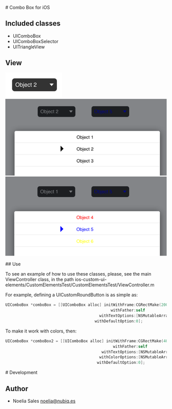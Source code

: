 # Combo Box for iOS

## Included classes

* UIComboBox
* UIComboBoxSelector
* UITriangleView

## View

![Simple combo box.](/Documentation/ComboBox-Foreground.png "Combo box view")
![Combo box selector.](/Documentation/ComboBox-Selector.png "Combo box selector")
![Combo box selector with colors.](/Documentation/ComboBox-SelectorColors.png "Combo box selector using colors")

## Use

To see an example of how to use these classes, please, see the main ViewController class, in the path ios-custom-ui-elements/CustomElementsTest/CustomElementsTest/ViewController.m

For example, defining a UICustomRoundButton is as simple as:

``` objective-c
UIComboBox *comboBox = [[UIComboBox alloc] initWithFrame:CGRectMake(200, 100, 140, 40)
                                              withFather:self
                                         withTextOptions:[NSMutableArray arrayWithObjects:@"Option 1",@"Option 2", @"Option 3", nil]
                                       withDefaultOption:0];
```

To make it work with colors, then:

``` objective-c
UIComboBox *comboBox2 = [[UIComboBox alloc] initWithFrame:CGRectMake(400, 100, 140, 40)
                                               withFather:self
                                          withTextOptions:[NSMutableArray arrayWithObjects:@"Option 1",@"Option 2", @"Option 3", nil]
                                         withColorOptions:[NSMutableArray arrayWithObjects:[UIColor redColor], [UIColor blueColor], [UIColor yellowColor], nil]
                                        withDefaultOption:0];
```

# Development

## Author

* Noelia Sales <noelia@nubiq.es>